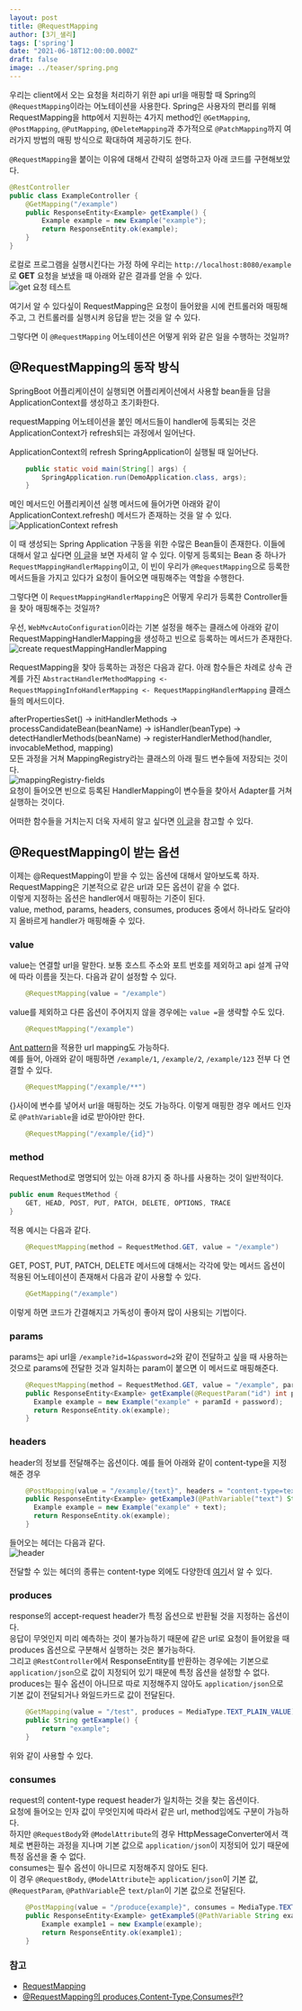 ```yaml
---
layout: post  
title: @RequestMapping
author: [3기_샐리]
tags: ['spring']
date: "2021-06-18T12:00:00.000Z"
draft: false
image: ../teaser/spring.png
---
```


우리는 client에서 오는 요청을 처리하기 위한 api url을 매핑할 때 Spring의 `@RequestMapping`이라는 어노테이션을 사용한다. Spring은 사용자의 편리를 위해 RequestMapping을 http에서 지원하는 4가지 method인 `@GetMapping`, `@PostMapping`, `@PutMapping`, `@DeleteMapping`과 추가적으로 `@PatchMapping`까지 여러가지 방법의 매핑 방식으로 확대하여 제공하기도 한다.

`@RequestMapping`을 붙이는 이유에 대해서 간략히 설명하고자 아래 코드를 구현해보았다.  
```java
@RestController
public class ExampleController {
    @GetMapping("/example")
    public ResponseEntity<Example> getExample() {
        Example example = new Example("example");
        return ResponseEntity.ok(example);
    }
}
```  

로컬로 프로그램을 실행시킨다는 가정 하에 우리는 `http://localhost:8080/example` 로 **GET** 요청을 보냈을 때 아래와 같은 결과를 얻을 수 있다.  
![get 요청 테스트](https://user-images.githubusercontent.com/43775108/123607948-4ce8e900-d839-11eb-87d2-f748fe6fcb86.png)  

여기서 알 수 있다싶이 RequestMapping은 요청이 들어왔을 시에 컨트롤러와 매핑해주고, 그 컨트롤러를 실행시켜 응답을 받는 것을 알 수 있다.  

그렇다면 이 `@RequestMapping` 어노테이션은 어떻게 위와 같은 일을 수행하는 것일까?

## @RequestMapping의 동작 방식  
SpringBoot 어플리케이션이 실행되면 어플리케이션에서 사용할 bean들을 담을 ApplicationContext를 생성하고 초기화한다.  

requestMapping 어노테이션을 붙인 메서드들이 handler에 등록되는 것은 ApplicationContext가 refresh되는 과정에서 일어난다.  

ApplicationContext의 refresh SpringApplication이 실행될 때 일어난다.  
```java
    public static void main(String[] args) {
        SpringApplication.run(DemoApplication.class, args);
    }
```  
메인 메서드인 어플리케이션 실행 메서드에 들어가면 아래와 같이 ApplicationContext.refresh() 메서드가 존재하는 것을 알 수 있다.
![ApplicationContext refresh](https://user-images.githubusercontent.com/43775108/123607480-e6fc6180-d838-11eb-8862-d3e17b7e0271.png)

이 때 생성되는 Spring Application 구동을 위한 수많은 Bean들이 존재한다. 이들에 대해서 알고 싶다면 [이 글](https://pplenty.tistory.com/6)을 보면 자세히 알 수 있다. 이렇게 등록되는 Bean 중 하나가 `RequestMappingHandlerMapping`이고, 이 빈이 우리가 `@RequestMapping`으로 등록한 메서드들을 가지고 있다가 요청이 들어오면 매핑해주는 역할을 수행한다.  

그렇다면 이 `RequestMappingHandlerMapping`은 어떻게 우리가 등록한 Controller들을 찾아 매핑해주는 것일까? 

우선, `WebMvcAutoConfiguration`이라는 기본 설정을 해주는 클래스에 아래와 같이 RequestMappingHandlerMapping을 생성하고 빈으로 등록하는 메서드가 존재한다.  
![create requestMappingHandlerMapping](https://user-images.githubusercontent.com/43775108/123607585-ff6c7c00-d838-11eb-947a-49ff672e8163.png)  

RequestMapping을 찾아 등록하는 과정은 다음과 같다. 아래 함수들은 차례로 상속 관계를 가진 `AbstractHandlerMethodMapping <- RequestMappingInfoHandlerMapping <- RequestMappingHandlerMapping` 클래스들의 메서드이다.  

afterPropertiesSet() -> initHandlerMethods -> processCandidateBean(beanName) -> isHandler(beanType) -> detectHandlerMethods(beanName) -> registerHandlerMethod(handler, invocableMethod, mapping)  
모든 과정을 거쳐 MappingRegistry라는 클래스의 아래 필드 변수들에 저장되는 것이다.    
![mappingRegistry-fields](https://user-images.githubusercontent.com/43775108/123607734-1c08b400-d839-11eb-8b40-da290f0a8ad3.png)  
요청이 들어오면 빈으로 등록된 HandlerMapping이 변수들을 찾아서 Adapter를 거쳐 실행하는 것이다.    

어떠한 함수들을 거치는지 더욱 자세히 알고 싶다면 [이 글](https://pplenty.tistory.com/7)을 참고할 수 있다.  

## @RequestMapping이 받는 옵션
이제는 @RequestMapping이 받을 수 있는 옵션에 대해서 알아보도록 하자.  
RequestMapping은 기본적으로 같은 url과 모든 옵션이 같을 수 없다.  
이렇게 지정하는 옵션은 handler에서 매핑하는 기준이 된다.  
value, method, params, headers, consumes, produces 중에서 하나라도 달라야지 올바르게 handler가 매핑해줄 수 있다.  

### value  
value는 연결할 url을 말한다. 보통 호스트 주소와 포트 번호를 제외하고 api 설계 규약에 따라 이름을 짓는다.
다음과 같이 설정할 수 있다. 
```java
    @RequestMapping(value = "/example")
```
value를 제외하고 다른 옵션이 주어지지 않을 경우에는 `value =`을 생략할 수도 있다.  
```java
    @RequestMapping("/example")
```
[Ant pattern](https://docs.spring.io/spring-framework/docs/current/javadoc-api/org/springframework/util/AntPathMatcher.html)을 적용한 url mapping도 가능하다.  
예를 들어, 아래와 같이 매핑하면 `/example/1`, `/example/2`, `/example/123` 전부 다 연결할 수 있다.
```java
    @RequestMapping("/example/**")
```  
{}사이에 변수를 넣어서 url을 매핑하는 것도 가능하다. 이렇게 매핑한 경우 메서드 인자로 `@PathVariable`을 id로 받아야만 한다.     
```java
    @RequestMapping("/example/{id}")
```  

### method
RequestMethod로 명명되어 있는 아래 8가지 중 하나를 사용하는 것이 일반적이다.    
```java
public enum RequestMethod {
	GET, HEAD, POST, PUT, PATCH, DELETE, OPTIONS, TRACE
}
```  
적용 예시는 다음과 같다. 
```java
    @RequestMapping(method = RequestMethod.GET, value = "/example")
```
GET, POST, PUT, PATCH, DELETE 메서드에 대해서는 각각에 맞는 메서드 옵션이 적용된 어노테이션이 존재해서 다음과 같이 사용할 수 있다.
```java
    @GetMapping("/example")
```  
이렇게 하면 코드가 간결해지고 가독성이 좋아져 많이 사용되는 기법이다.  

### params
params는 api url을 `/example?id=1&password=2`와 같이 전달하고 싶을 때 사용하는 것으로 params에 전달한 것과 일치하는 param이 붙으면 이 메서드로 매핑해준다.
```java
    @RequestMapping(method = RequestMethod.GET, value = "/example", params = {"id", "password"})
    public ResponseEntity<Example> getExample(@RequestParam("id") int paramId, @RequestParam("password") String password) {
      Example example = new Example("example" + paramId + password);
      return ResponseEntity.ok(example);
    }
```  

### headers
header의 정보를 전달해주는 옵션이다. 예를 들어 아래와 같이 content-type을 지정해준 경우  
```java
    @PostMapping(value = "/example/{text}", headers = "content-type=text/plain")
    public ResponseEntity<Example> getExample3(@PathVariable("text") String text) {
      Example example = new Example("example" + text);
      return ResponseEntity.ok(example);
    }
```
들어오는 헤더는 다음과 같다.  
![header](https://user-images.githubusercontent.com/43775108/123607821-2fb41a80-d839-11eb-822d-0176b79e9b2b.png)

전달할 수 있는 헤더의 종류는 content-type 외에도 다양한데 [여기](https://developer.mozilla.org/ko/docs/Web/HTTP/Headers)서 알 수 있다.

### produces
response의 accept-request header가 특정 옵션으로 반환될 것을 지정하는 옵션이다.  
응답이 무엇인지 미리 예측하는 것이 불가능하기 때문에 같은 url로 요청이 들어왔을 때 produces 옵션으로 구분해서 실행하는 것은 불가능하다.  
그리고 `@RestController`에서 ResponseEntity를 반환하는 경우에는 기본으로 `application/json`으로 값이 지정되어 있기 때문에 특정 옵션을 설정할 수 없다.   
produces는 필수 옵션이 아니므로 따로 지정해주지 않아도 `application/json`으로 기본 값이 전달되거나 와일드카드로 값이 전달된다.  
```java
    @GetMapping(value = "/test", produces = MediaType.TEXT_PLAIN_VALUE)
    public String getExample() {
        return "example";
    }
``` 
위와 같이 사용할 수 있다.  

### consumes
request의 content-type request header가 일치하는 것을 찾는 옵션이다.  
요청에 들어오는 인자 값이 무엇인지에 따라서 같은 url, method임에도 구분이 가능하다.  
하지만 `@RequestBody`와 `@ModelAttribute`의 경우 HttpMessageConverter에서 객체로 변환하는 과정을 지나며 기본 값으로 `application/json`이 지정되어 있기 때문에 특정 옵션을 줄 수 없다.  
consumes는 필수 옵션이 아니므로 지정해주지 않아도 된다.  
이 경우 `@RequestBody`, `@ModelAttribute`는 `application/json`이 기본 값, `@RequestParam`, `@PathVariable`은 `text/plan`이 기본 값으로 전달된다.    
```java
    @PostMapping(value = "/produce{example}", consumes = MediaType.TEXT_PLAIN_VALUE)
    public ResponseEntity<Example> getExample5(@PathVariable String example) {
        Example example1 = new Example(example);
        return ResponseEntity.ok(example1);
    }
``` 

### 참고
- [RequestMapping](https://www.baeldung.com/spring-requestmapping)  
- [@RequestMapping의 produces,Content-Type,Consumes란?](https://2ham-s.tistory.com/292)  
